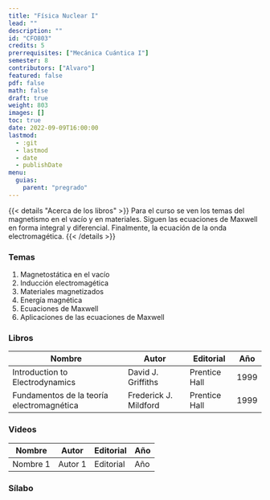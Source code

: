 ```yaml
---
title: "Física Nuclear I"
lead: ""
description: ""
id: "CFO803"
credits: 5
prerrequisites: ["Mecánica Cuántica I"]
semester: 8
contributors: ["Alvaro"]
featured: false
pdf: false
math: false
draft: true
weight: 803
images: []
toc: true
date: 2022-09-09T16:00:00
lastmod:
  - :git
  - lastmod
  - date
  - publishDate
menu:
  guias:
    parent: "pregrado"
---
```


{{< details "Acerca de los libros" >}}
Para el curso se ven los temas del magnetismo en el vacío y en materiales. Siguen las ecuaciones de Maxwell en forma integral y diferencial. Finalmente, la ecuación de la onda electromagética.
{{< /details >}}

### Temas

1. Magnetostática en el vacío
2. Inducción electromagética
3. Materiales magnetizados
4. Energía magnética
5. Ecuaciones de Maxwell
6. Aplicaciones de las ecuaciones de Maxwell

### Libros

| Nombre   | Autor   | Editorial | Año |
|----------| --------|-----------|-----|
| Introduction to Electrodynamics | David J. Griffiths | Prentice Hall | 1999 |
| Fundamentos de la teoría electromagnética | Frederick J. Mildford | Prentice Hall | 1999 |

### Videos

| Nombre   | Autor   | Editorial | Año |
|----------| --------|-----------|-----|
| Nombre 1 | Autor 1 | Editorial | Año |

### Sílabo
